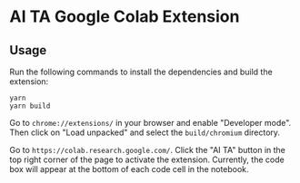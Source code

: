# AI TA Google Colab Extension

## Usage

Run the following commands to install the dependencies and build the extension:

```
yarn
yarn build
```

Go to `chrome://extensions/` in your browser and enable "Developer mode". Then click on "Load unpacked" and select the `build/chromium` directory.

Go to `https://colab.research.google.com/`. Click the "AI TA" button in the top right corner of the page to activate the extension. Currently, the code box will appear at the bottom of each code cell in the notebook.
